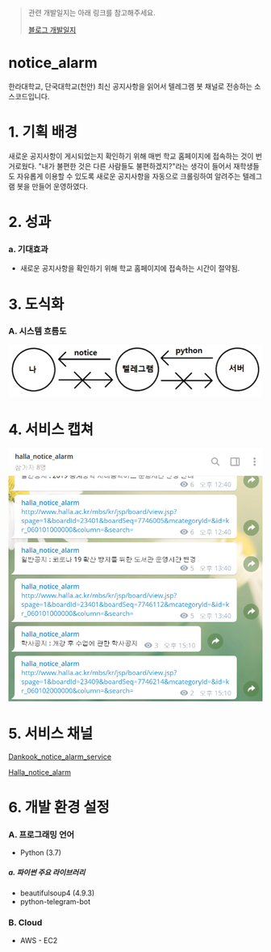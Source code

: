 > 관련 개발일지는 아래 링크를 참고해주세요.
> 
> [블로그 개발일지](https://blex.me/@mildsalmon/%ED%95%9C%EB%9D%BC%EB%8C%80%ED%95%99%EA%B5%90-%EA%B3%B5%EC%A7%80-%EC%95%8C%EB%A6%BC-%EB%B4%87)

# notice_alarm

한라대학교, 단국대학교(천안) 최신 공지사항을 읽어서 텔레그램 봇 채널로 전송하는 소스코드입니다.

# 1. 기획 배경

새로운 공지사항이 게시되었는지 확인하기 위해 매번 학교 홈페이지에 접속하는 것이 번거로웠다. "내가 불편한 것은 다른 사람들도 불편하겠지?"라는 생각이 들어서 재학생들도 자유롭게 이용할 수 있도록 새로운 공지사항을 자동으로 크롤링하여 알려주는 텔레그램 봇을 만들어 운영하였다. 

# 2. 성과

### a. 기대효과

- 새로운 공지사항을 확인하기 위해 학교 홈페이지에 접속하는 시간이 절약됨.

# 3. 도식화

### A. 시스템 흐름도

![d-day 프로그램_시스템구성](/image/system_flow.png)

# 4. 서비스 캡쳐

![서비스중인 텔레그램 채널](/image/run.png)

# 5. 서비스 채널

[Dankook_notice_alarm_service](https://t.me/dankook_notice_alarm)

[Halla_notice_alarm](https://t.me/halla_notice_Alarm)

# 6. 개발 환경 설정

### A. 프로그래밍 언어

- Python (3.7)

##### a. 파이썬 주요 라이브러리

- beautifulsoup4 (4.9.3)
- python-telegram-bot

### B. Cloud

- AWS - EC2
